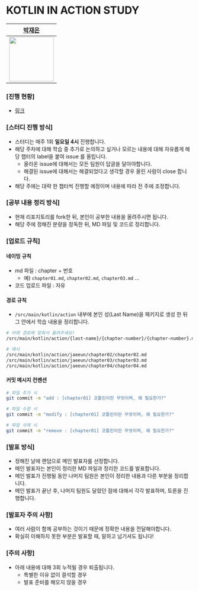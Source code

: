# KOTLIN IN ACTION STUDY

  <div style="margin: 0 auto">
      <table>
          <thead>
              <tr>
                  <th><a href="https://github.com/Jaeeun1083">박재은</a></th>
              </tr>
          </thead>
          <tbody>
              <tr>
                  <td><img src="https://avatars.githubusercontent.com/u/78838791?v=4" width="120" height="120"/></td>
              </tr>
          </tbody>
      </table>
  </div>

### [진행 현황]

- [링크]()

### [스터디 진행 방식]

- 스터디는 매주 1회 **일요일 4시** 진행합니다.
- 해당 주차에 대해 학습 중 추가로 논의하고 싶거나 모르는 내용에 대해 자유롭게 해당 챕터의 label을 붙여 issue 를 올립니다.
  - 올라온 issue에 대해서는 모든 팀원이 답글을 달아야합니다.
  - 해결된 issue에 대해서는 해결되었다고 생각할 경우 올린 사람이 close 합니다.
- 해당 주에는 대략 한 챕터씩 진행할 예정이며 내용에 따라 전 주에 조정합니다.

### [공부 내용 정리 방식]

- 현재 리포지토리를 fork한 뒤, 본인이 공부한 내용을 올려주시면 됩니다.
- 해당 주에 정해진 분량을 정독한 뒤, MD 파일 및 코드로 정리합니다.

### [업로드 규칙]

#### 네이밍 규칙
- md 파일 : chapter + 번호
  - 예) `chapter01.md`, `chapter02.md`, `chapter03.md` ...
- 코드 업로드 파일 : 자유

#### 경로 규칙
  - `/src/main/kotlin/action` 내부에 본인 성(Last Name)을 패키지로 생성 한 뒤 그 안에서 학습 내용을 정리합니다.

```bash
# 아래 경로에 맞춰서 올려주세요! 
/src/main/kotlin/action/{last-name}/{chapter-number}/{chapter-number}.md

# 예시
/src/main/kotlin/action/jaeeun/chapter02/chapter02.md
/src/main/kotlin/action/jaeeun/chapter03/chapter03.md
/src/main/kotlin/action/jaeeun/chapter04/chapter04.md
```

#### 커밋 메시지 컨벤션

```bash
# 파일 추가 시
git commit -m "add : [chapter01] 코틀린이란 무엇이며, 왜 필요한가?"

# 파일 수정 시
git commit -m "modify : [chapter01] 코틀린이란 무엇이며, 왜 필요한가?"

# 파일 삭제 시
git commit -m "remove : [chapter01] 코틀린이란 무엇이며, 왜 필요한가?"
```

### [발표 방식]

- 정해진 날에 랜덤으로 메인 발표자를 선정합니다.
- 메인 발표자는 본인이 정리한 MD 파일과 정리한 코드를 발표합니다.
- 메인 발표가 진행될 동안 나머지 팀원은 본인이 정리한 내용과 다른 부분을 정리합니다.
- 메인 발표가 끝난 후, 나머지 팀원도 달랐던 점에 대해서 각각 발표하며, 토론을 진행합니다.

### [발표자 주의 사항]

- 여러 사람이 함께 공부하는 것이기 때문에 정확한 내용을 전달해야합니다.
- 확실히 이해하지 못한 부분은 발표할 때, 말하고 넘기셔도 됩니다!

### [주의 사항]

- 아래 내용에 대해 3회 누적될 경우 퇴출됩니다.
  - 특별한 이유 없이 결석할 경우
  - 발표 준비를 해오지 않을 경우
